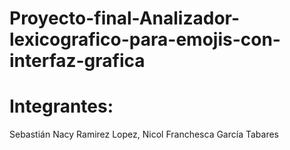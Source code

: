 # Proyecto-final-Analizador-lexicografico-para-emojis-con-interfaz-grafica
# Integrantes:
Sebastián Nacy Ramirez Lopez, 
Nicol Franchesca García Tabares
